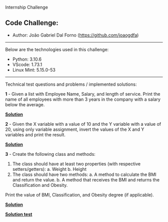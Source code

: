 Internship Challenge
## Code Challenge:
- Author: João Gabriel Dal Forno (https://github.com/joaogdfa)

---

Below are the technologies used in this challenge:

* Python: 3.10.6
* VScode: 1.73.1
* Linux Mint: 5.15.0-53

---

Technical test questions and problems / implemented solutions:

**1** - Given a list with Employee Name, Salary, and length of service. Print the name of all employees with more than 3 years in the company with a salary below the average.


[**Solution**](https://github.com/joaogdfaero/poatek_internship_challenge/blob/main/question1.py)


**2** - Given the X variable with a value of 10 and the Y variable with a value of 20, using only variable assignment, invert the values of the X and Y variables and print the result.

[**Solution**](https://github.com/joaogdfaero/poatek_internship_challenge/blob/main/question2.py)

**3** - Create the following class and methods:
1. The class should have at least two properties (with respective setters/getters):
a. Weight
b. Height
2. The class should have two methods:
a. A method to calculate the BMI and return the value.
b. A method that receives the BMI and returns the Classification and Obesity.

Print the value of BMI, Classification, and Obesity degree (if applicable).

[**Solution**](https://github.com/joaogdfaero/poatek_internship_challenge/blob/main/question3.py)

[**Solution test**](https://github.com/joaogdfaero/poatek_internship_challenge/blob/main/test_question3.py)
